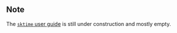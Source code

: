 ## Note

The [`sktime` user guide](https://www.sktime.org/en/latest/user_guide.html) is still under construction and mostly empty.
